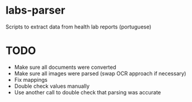 # labs-parser

Scripts to extract data from health lab reports (portuguese)

# TODO

- Make sure all documents were converted
- Make sure all images were parsed (swap OCR approach if necessary)
- Fix mappings
- Double check values manually
- Use another call to double check that parsing was accurate
